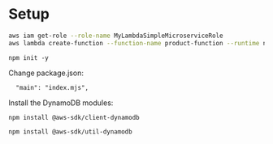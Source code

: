 # Setup

```bash
aws iam get-role --role-name MyLambdaSimpleMicroserviceRole
aws lambda create-function --function-name product-function --runtime nodejs22.x --zip-file fileb://function.zip --handler index.handler --role arn:aws:iam::308360398142:role/MyLambdaSimpleMicroserviceRole
```

`npm init -y`

Change package.json:

```jso
  "main": "index.mjs",
```

Install the DynamoDB modules:

`npm install @aws-sdk/client-dynamodb`

`npm install @aws-sdk/util-dynamodb`
